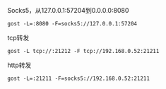 Socks5，从127.0.0.1:57204到0.0.0.0:8080

```
gost -L=:8080 -F=socks5://127.0.0.1:57204
```

tcp转发

```
gost -L tcp://:21212 -F tcp://192.168.0.52:21211
```

http转发

```
gost -L=:21211 -F=socks5://192.168.0.52:21211
```

